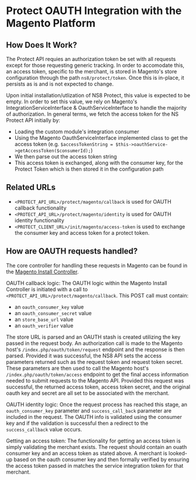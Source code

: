 # Protect OAUTH Integration with the Magento Platform

## How Does It Work?
The Protect API requies an authorization token be set with all requests except for those requesting generic tracking. In order to accomodate this, an access token, specific to the merchant, is stored in Magento's store configuration through the path `ns8/protect/token`. Once this is in-place, it persists as is and is not expected to change.

Upon initial installation/utlization of NS8 Protect, this value is expected to be empty. In order to set this value, we rely on Magento's IntegrationServiceInterface & OauthServiceInterface to handle the majority of authorization. In general terms, we fetch the access token for the NS Protect API initially by:
* Loading the custom module's integration consumer
* Using the Magento OauthServiceInterface implemented class to get the access token (e.g. `$accessTokenString = $this->oauthService->getAccessToken($consumerId);`)
* We then parse out the access token string
* This access token is exchanged, along with the consumer key, for the Protect Token which is then stored it in the configuration path

## Related URLs
* `<PROTECT_API_URL>/protect/magento/callback` is used for OAUTH callback functionality
* `<PROTECT_API_URL>/protect/magento/identity` is used for OAUTH identity functionality
* `<PROTECT_CLIENT_URL>/init/magento/access-token` is used to exchange the consumer key and access token for a protect token.

## How are OAUTH requests handled?
The core controller for handling these requests in Magento can be found in the [Magento Install Controller](https://github.com/ns8inc/ns8-protect-api/blob/master/src/platforms/magento/controllers/MagentoInstall.ts).

OAUTH callback logic: The OAUTH logic within the Magento Install Controller is initiated with a call to `<PROTECT_API_URL>/protect/magento/callback`. This POST call must contain:
* an `oauth_consumer_key` value
* an `oauth_consumer_secret` value
* an `store_base_url` value
* an `oauth_verifier` value

The store URL is parsed and an OAUTH stash is created utilizing the key passed in the request body. An authorization call is made to the Magento host's `/index.php/oauth/token/request` endpoint and the response is then parsed. Provided it was successful, the NS8 API sets the access parameters returned such as the request token and request token secret. These parameters are then used to call the Magento host's `/index.php/oauth/token/access` endpoint to get the final access information needed to submit requests to the Magento API. Provided this request was successful, the returned access token, access token secret, and the original oauth key and secret are all set to be associated with the merchant.

OAUTH identity logic: Once the request process has reached this stage, an `oauth_consumer_key` parameter and `success_call_back` parameter are included in the request. The OAUTH info is validated using the consumer key and if the validation is successful then a redirect to the `success_callback` value occurs.

Getting an access token: The functionality for getting an access token is simply validating the merchant exists. The request should contain an ouath consumer key and an access token as stated above. A merchant is looked-up based on the oauth consumer key and then formally verified by ensuring the access token passed in matches the service integration token for that merchant.
